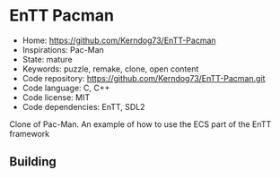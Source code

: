 # EnTT Pacman

- Home: https://github.com/Kerndog73/EnTT-Pacman
- Inspirations: Pac-Man
- State: mature
- Keywords: puzzle, remake, clone, open content
- Code repository: https://github.com/Kerndog73/EnTT-Pacman.git
- Code language: C, C++
- Code license: MIT
- Code dependencies: EnTT, SDL2

Clone of Pac-Man.
An example of how to use the ECS part of the EnTT framework

## Building
